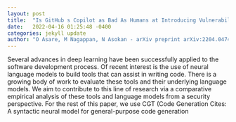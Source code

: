 ```yaml
---
layout: post
title:  "Is GitHub s Copilot as Bad As Humans at Introducing Vulnerabilities in Code?"
date:   2022-04-16 01:25:48 -0400
categories: jekyll update
author: "O Asare, M Nagappan, N Asokan - arXiv preprint arXiv:2204.04741, 2022"
---
```

Several advances in deep learning have been successfully applied to the software development process. Of recent interest is the use of neural language models to build tools that can assist in writing code. There is a growing body of work to evaluate these tools and their underlying language models. We aim to contribute to this line of research via a comparative empirical analysis of these tools and language models from a security perspective. For the rest of this paper, we use CGT (Code Generation Cites: A syntactic neural model for general-purpose code generation